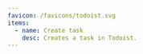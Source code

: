 ```yaml
---
favicon: /favicons/todoist.svg
items:
  - name: Create task
    desc: Creates a task in Todoist.
---
```


<script setup>
  import CustomListing from '../../components/CustomListing.vue'
</script>

<CustomListing />
